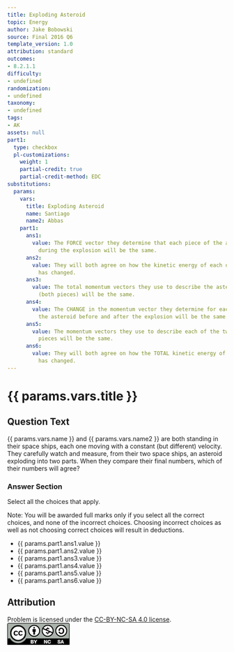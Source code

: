 ```yaml
---
title: Exploding Asteroid
topic: Energy
author: Jake Bobowski
source: Final 2016 Q6
template_version: 1.0
attribution: standard
outcomes:
- 8.2.1.1
difficulty:
- undefined
randomization:
- undefined
taxonomy:
- undefined
tags:
- AK
assets: null
part1:
  type: checkbox
  pl-customizations:
    weight: 1
    partial-credit: true
    partial-credit-method: EDC
substitutions:
  params:
    vars:
      title: Exploding Asteroid
      name: Santiago
      name2: Abbas
    part1:
      ans1:
        value: The FORCE vector they determine that each piece of the asteroid felt
          during the explosion will be the same.
      ans2:
        value: They will both agree on how the kinetic energy of each of the pieces
          has changed.
      ans3:
        value: The total momentum vectors they use to describe the asteroid system
          (both pieces) will be the same.
      ans4:
        value: The CHANGE in the momentum vector they determine for each piece of
          the asteroid before and after the explosion will be the same.
      ans5:
        value: The momentum vectors they use to describe each of the two asteroid
          pieces will be the same.
      ans6:
        value: They will both agree on how the TOTAL kinetic energy of the system
          has changed.
---
```

# {{ params.vars.title }}
## Question Text

{{ params.vars.name }} and {{ params.vars.name2 }} are both standing in their space ships, each one moving with a constant (but different) velocity. They carefully watch and measure, from their two space ships, an asteroid exploding into two parts. When they compare their final numbers, which of their numbers will agree?

### Answer Section

Select all the choices that apply.

Note: You will be awarded full marks only if you select all the correct choices, and none of the incorrect choices. Choosing incorrect choices as well as not choosing correct choices will result in deductions.

- {{ params.part1.ans1.value }}
- {{ params.part1.ans2.value }}
- {{ params.part1.ans3.value }}
- {{ params.part1.ans4.value }}
- {{ params.part1.ans5.value }}
- {{ params.part1.ans6.value }}

## Attribution

Problem is licensed under the [CC-BY-NC-SA 4.0 license](https://creativecommons.org/licenses/by-nc-sa/4.0/).<br> ![The Creative Commons 4.0 license requiring attribution-BY, non-commercial-NC, and share-alike-SA license.](https://raw.githubusercontent.com/firasm/bits/master/by-nc-sa.png)